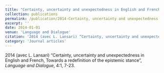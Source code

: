 ```yaml
---
title: "Certainty, uncertainty and unexpectedness in English and French, Towards a redefinition of the epistemic stance"
collection: publications
permalink: /publication/2014-Certainty, uncertainty and unexpectedness in English and French, Towards a redefinition of the epistemic stance
excerpt: ''
date: 2014-01-01
venue: 'Language and Dialogue'
citation: '2014 (avec L. Lansari) “Certainty, uncertainty and unexpectedness in English and French, Towards a redefinition of the epistemic stance”, <i>Language and Dialogue</i>, 4:1, 7-23.'
category: 'Journal articles'
---
```

2014 (avec L. Lansari) “Certainty, uncertainty and unexpectedness in English and French, Towards a redefinition of the epistemic stance”, <i>Language and Dialogue</i>, 4:1, 7-23.